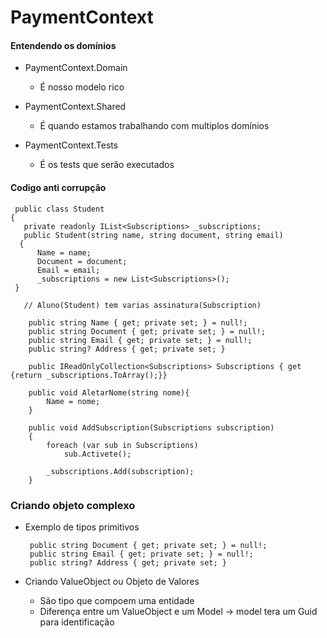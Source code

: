 # PaymentContext

  #### Entendendo os domínios
    
  - PaymentContext.Domain
    
      - É nosso modelo rico
      
  - PaymentContext.Shared
    
      - É quando estamos trabalhando com multiplos domínios
      
  - PaymentContext.Tests
    
      - É os tests que serão executados
      

  #### Codigo anti corrupção
  
     public class Student
    {   
       private readonly IList<Subscriptions> _subscriptions;
       public Student(string name, string document, string email)
      {
          Name = name;
          Document = document;
          Email = email;
          _subscriptions = new List<Subscriptions>();
     }

       // Aluno(Student) tem varias assinatura(Subscription)

        public string Name { get; private set; } = null!;
        public string Document { get; private set; } = null!;
        public string Email { get; private set; } = null!;
        public string? Address { get; private set; }

        public IReadOnlyCollection<Subscriptions> Subscriptions { get {return _subscriptions.ToArray();}}

        public void AletarNome(string nome){
            Name = nome;
        }

        public void AddSubscription(Subscriptions subscription)
        {
            foreach (var sub in Subscriptions)
                sub.Activete();

            _subscriptions.Add(subscription);
        }
        
  ### Criando objeto complexo 
    
   - Exemplo de tipos primitivos
    
          public string Document { get; private set; } = null!;
          public string Email { get; private set; } = null!;
          public string? Address { get; private set; }
  
  - Criando ValueObject ou Objeto de Valores
    - São tipo que compoem uma entidade
    - Diferença entre um ValueObject e um Model -> model tera um Guid para identificação 
    
    
    
   
  
